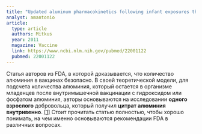 ```yaml
---
title: "Updated aluminum pharmacokinetics following infant exposures through diet and vaccination"
analyst: amantonio
article:
  type: article
  authors: Mitkus
  year: 2011
  magazine: Vaccine
  link: https://www.ncbi.nlm.nih.gov/pubmed/22001122
  pubmed: 22001122
---
```


Статья авторов из FDA, в которой доказывается, что количество алюминия в вакцинах безопасно. В своей теоретической модели, для подсчета количества алюминия, который остается в организме младенцев после внутримышечной вакцинации с гидроксидом или фосфатом алюминия, авторы основываются на исследовании **одного взрослого** добровольца, который получил **цитрат алюминия внутривенно**. [[1]](https://www.ncbi.nlm.nih.gov/pubmed/7779460)
Стоит прочитать статью полностью, чтобы хорошо понимать, на чем именно основываются рекомендации FDA в различных вопросах.
